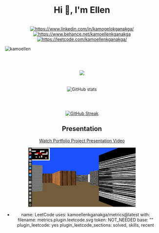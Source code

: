 <h1 align="center">Hi 💜, I'm Ellen</h1>
<br>
<div align="center">
    <a href="https://linkedin.com/in/https://www.linkedin.com/in/kamogelokganakga/" target="blank"><img src="https://raw.githubusercontent.com/rahuldkjain/github-profile-readme-generator/master/src/images/icons/Social/linked-in-alt.svg" alt="https://www.linkedin.com/in/kamogelokganakga/" height="30" width="40" theme=dark /></a>
    <a href="https://www.behance.net/https://www.behance.net/kamoellenkganakga" target="blank"><img src="https://raw.githubusercontent.com/rahuldkjain/github-profile-readme-generator/master/src/images/icons/Social/behance.svg" alt="https://www.behance.net/kamoellenkganakga" height="30" width="40" /></a>
    <a href="https://www.leetcode.com/https://leetcode.com/kamoellenkganakga/" target="blank"><img src="https://raw.githubusercontent.com/rahuldkjain/github-profile-readme-generator/master/src/images/icons/Social/leet-code.svg" alt="https://leetcode.com/kamoellenkganakga/" height="30" width="40" /></a>
    <p align="left"> 
<p align="left">
  <img src="https://komarev.com/ghpvc/?username=kamoellen&label=Profile%20views&color=0e75b6&style=flat" alt="kamoellen" />


  </a>
</p>

</p>
</div>

<br><br>

<div align="center">
    <img src="https://github-readme-stats.vercel.app/api/top-langs/?username=KamoEllen&layout=compact&theme=midnight-purple")

</div>
<br><br><br>

<div align="center">
    <img src="https://github-readme-stats.vercel.app/api?username=KamoEllen&show_icons=true&theme=midnight-purple" alt="GitHub stats">
</div>

<br><br>

<div align="center">
    <a href="https://git.io/streak-stats"><img src="https://github-readme-streak-stats.herokuapp.com?user=KamoEllen&theme=midnight-purple" alt="GitHub Streak"></a>
</div>


## Presentation

<a href="https://www.youtube.com/watch?v=sp3uA6rvSjw" target="blank">
<p align="center">Watch Portfolio Project Presentation Video</p>
<p align="center">
<img width="70%" src="https://github.com/KamoEllen/Game-3D-Maze/blob/main/game.png" alt="kamoellen" /></p>
</a>

- name: LeetCode
  uses: kamoellenkganakga/metrics@latest
  with:
    filename: metrics.plugin.leetcode.svg
    token: NOT_NEEDED
    base: ""
    plugin_leetcode: yes
    plugin_leetcode_sections: solved, skills, recent
